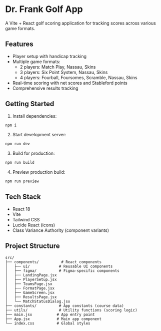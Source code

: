 # Dr. Frank Golf App

A Vite + React golf scoring application for tracking scores across various game formats.

## Features

- Player setup with handicap tracking
- Multiple game formats:
  - 2 players: Match Play, Nassau, Skins
  - 3 players: Six Point System, Nassau, Skins  
  - 4 players: Fourball, Foursomes, Scramble, Nassau, Skins
- Real-time scoring with net scores and Stableford points
- Comprehensive results tracking

## Getting Started

1. Install dependencies:
```bash
npm i
```

2. Start development server:
```bash
npm run dev
```

3. Build for production:
```bash
npm run build
```

4. Preview production build:
```bash
npm run preview
```

## Tech Stack

- React 18
- Vite
- Tailwind CSS
- Lucide React (icons)
- Class Variance Authority (component variants)

## Project Structure

```
src/
├── components/          # React components
│   ├── ui/             # Reusable UI components
│   ├── figma/          # Figma-specific components
│   ├── LandingPage.jsx
│   ├── PlayerSetup.jsx
│   ├── TeamsPage.jsx
│   ├── FormatPage.jsx
│   ├── GameScreen.jsx
│   ├── ResultsPage.jsx
│   └── MatchStatusDialog.jsx
├── constants/          # App constants (course data)
├── utils/              # Utility functions (scoring logic)
├── main.jsx           # App entry point
├── App.jsx            # Main app component
└── index.css          # Global styles
```